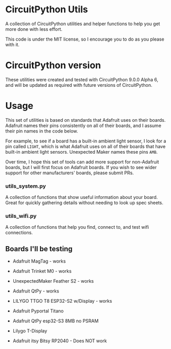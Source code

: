 # CircuitPython Utils
A collection of CircuitPython utilities and helper functions to help you get more done with less effort.

This code is under the MIT license, so I encourage you to do as you please with it.

# CircuitPython version
These utilities were created and tested with CircuitPython 9.0.0 Alpha 6, and will be updated as required with future versions of CircuitPython.

# Usage 

This set of utilities is based on standards that Adafruit uses on their boards. Adafruit names their pins consistently on all of their boards, and I assume their pin names in the code below. 

For example, to see if a board has a built-in ambient light sensor, I look for a pin called `LIGHT`, which is what Adafruit uses on all of their boards that have built-in ambient light sensors. Unexpected Maker names these pins `AMB`. 

Over time, I hope this set of tools can add more support for non-Adafruit boards, but I will first focus on Adafruit boards. If you wish to see wider support for other manufacturers' boards, please submit PRs.

### utils_system.py
A collection of functions that show useful information about your board. Great for quickly gathering details without needing to look up spec sheets.

### utils_wifi.py
A collection of functions that help you find, connect to, and test wifi connections.

## Boards I'll be testing
- Adafruit MagTag - works
- Adafruit Trinket M0 - works
- UnexpectedMaker Feather S2 - works
- Adafruit QtPy - works
- LILYGO TTGO T8 ESP32-S2 w/Display - works
  
- Adafruit Pyportal Titano 
- Adafruit QtPy esp32-S3 8MB no PSRAM
- Lilygo T-Display

- Adafruit itsy Bitsy RP2040 - Does NOT work
